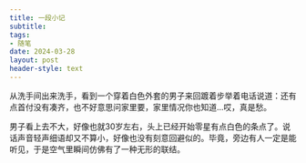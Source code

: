 ```yaml
---
title: 一段小记
subtitle: 
tags: 
- 随笔
date: 2024-03-28
layout: post
header-style: text
---
```


从洗手间出来洗手，看到一个穿着白色外套的男子来回踱着步举着电话说道：还有点首付没有凑齐，也不好意思问家里要，家里情况你也知道...哎，真是愁。

男子看上去不大，好像也就30岁左右，头上已经开始零星有点白色的条点了。说话声音轻声细语却又不算小，好像也没有刻意回避似的。毕竟，旁边有人一定是能听见，于是空气里瞬间仿佛有了一种无形的联结。
